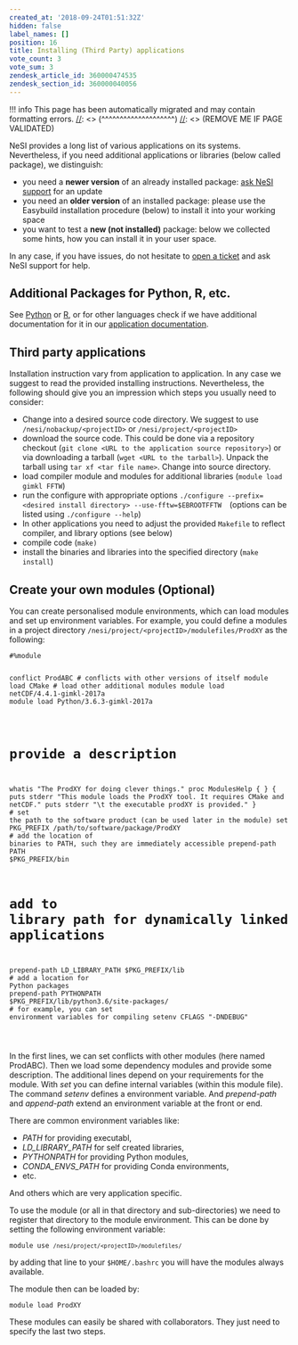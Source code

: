 ```yaml
---
created_at: '2018-09-24T01:51:32Z'
hidden: false
label_names: []
position: 16
title: Installing (Third Party) applications
vote_count: 3
vote_sum: 3
zendesk_article_id: 360000474535
zendesk_section_id: 360000040056
---
```




[//]: <> (REMOVE ME IF PAGE VALIDATED)
[//]: <> (vvvvvvvvvvvvvvvvvvvv)
!!! info
    This page has been automatically migrated and may contain formatting errors.
[//]: <> (^^^^^^^^^^^^^^^^^^^^)
[//]: <> (REMOVE ME IF PAGE VALIDATED)

<p>NeSI provides a long list of various applications on its systems. Nevertheless, if you need additional applications or libraries (below called package), we distinguish:</p>
<ul>
<li>you need a <strong>newer version</strong> of an already installed package: <a href="https://support.nesi.org.nz/hc/en-gb/requests/new" target="_blank" rel="noopener">ask NeSI support</a> for an update</li>
<li>you need an <strong>older version</strong> of an installed package: please use the Easybuild installation procedure (below) to install it into your working space</li>
<li>you want to test a <strong>new (not installed)</strong> package: below we collected some hints, how you can install it in your user space.</li>
</ul>
<p>In any case, if you have issues, do not hesitate to <a href="https://support.nesi.org.nz/hc/en-gb/requests/new" target="_blank" rel="noopener">open a ticket</a> and ask NeSI support for help.</p>
<h2>Additional Packages for Python, R, etc.</h2>
<p>See <a href="https://support.nesi.org.nz/hc/en-gb/articles/207782537-Python">Python</a> or <a href="https://support.nesi.org.nz/hc/en-gb/articles/209338087-R">R</a>, or for other languages check if we have additional documentation for it in our <a href="https://support.nesi.org.nz/hc/en-gb/sections/360000040076-Supported-Applications">application documentation</a>.</p>
<h2>Third party applications</h2>
<p>Installation instruction vary from application to application. In any case we suggest to read the provided installing instructions. Nevertheless, the following should give you an impression which steps you usually need to consider:</p>
<ul>
<li>Change into a desired source code directory. We suggest to use <code style="font-family: Menlo, Consolas, 'DejaVu Sans Mono', monospace;">/nesi/nobackup/&lt;projectID&gt;</code> or <code style="font-family: Menlo, Consolas, 'DejaVu Sans Mono', monospace;">/nesi/project/&lt;projectID&gt;</code>
</li>
<li>download the source code. This could be done via a repository checkout (<code style="font-family: Menlo, Consolas, 'DejaVu Sans Mono', monospace;">git clone &lt;URL to the application source repository&gt;</code>) or via downloading a tarball (<code style="font-family: Menlo, Consolas, 'DejaVu Sans Mono', monospace;">wget &lt;URL to the tarball&gt;</code>). Unpack the tarball using <code style="font-family: Menlo, Consolas, 'DejaVu Sans Mono', monospace;">tar xf &lt;tar file name&gt;</code>. Change into source directory.</li>
<li>
<code style="font-family: Menlo, Consolas, 'DejaVu Sans Mono', monospace;"></code>load compiler module and modules for additional libraries (<code style="font-family: Menlo, Consolas, 'DejaVu Sans Mono', monospace;">module load gimkl FFTW</code>)</li>
<li>run the configure with appropriate options <code style="font-family: Menlo, Consolas, 'DejaVu Sans Mono', monospace;">./configure --prefix=&lt;desired install directory&gt; --use-fftw=$EBROOTFFTW  </code>(options can be listed using <code style="font-family: Menlo, Consolas, 'DejaVu Sans Mono', monospace;">./configure --help</code>)</li>
<li>In other applications you need to adjust the provided <code style="font-family: Menlo, Consolas, 'DejaVu Sans Mono', monospace;">Makefile</code> to reflect compiler, and library options (see below)</li>
<li>compile code (<code style="font-family: Menlo, Consolas, 'DejaVu Sans Mono', monospace;">make</code><code>)</code>
</li>
<li>install the binaries and libraries into the specified directory (<code style="font-family: Menlo, Consolas, 'DejaVu Sans Mono', monospace;">make install</code>)</li>
</ul>
<h2 id="create-your-own-modules">Create your own modules (Optional)</h2>
<p>You can create personalised module environments, which can load modules and set up environment variables. For example, you could define a modules in a project directory <code class="highlighter-rouge">/nesi/project/&lt;projectID&gt;/modulefiles/ProdXY</code> as the following:</p>
<div class="highlighter-rouge">
<div class="highlight">
<pre class="highlight"><code>#%module

conflict ProdABC   # conflicts with other versions of itself
module load CMake  # load other additional modules
module load netCDF/4.4.1-gimkl-2017a<br>module load Python/3.6.3-gimkl-2017a
<br>
# provide a description
whatis "The ProdXY for doing clever things."
proc ModulesHelp { } {
 puts stderr "This module loads the ProdXY tool. It requires CMake and netCDF."
 puts stderr "\t the executable prodXY is provided."
}
<br># set the path to the software product (can be used later in the module)
set PKG_PREFIX /path/to/software/package/ProdXY<br># add the location of binaries to PATH, such they are immediately accessible
prepend-path PATH $PKG_PREFIX/bin
# add to library path for dynamically linked applications
prepend-path LD_LIBRARY_PATH $PKG_PREFIX/lib<br># add a location for Python packages<br>prepend-path PYTHONPATH $PKG_PREFIX/lib/python3.6/site-packages/<br># for example, you can set environment variables for compiling
setenv CFLAGS "-DNDEBUG"

</code></pre>
</div>
</div>
<p>In the first lines, we can set conflicts with other modules (here named ProdABC). Then we load some dependency modules and provide some description. The additional lines depend on your requirements for the module. With <em>set</em> you can define internal variables (within this module file). The command <em>setenv</em> defines a environment variable. And <em>prepend-path</em> and <em>append-path</em> extend an environment variable at the front or end.</p>
<p>There are common environment variables like:</p>
<ul>
<li>
<em>PATH</em> for providing executabl,</li>
<li>
<em>LD_LIBRARY_PATH</em> for self created libraries,</li>
<li>
<em>PYTHONPATH </em>for providing Python modules,</li>
<li>
<em>CONDA_ENVS_PATH</em> for providing Conda environments,</li>
<li>etc.</li>
</ul>
<p>And others which are very application specific.</p>
<p>To use the module (or all in that directory and sub-directories) we need to register that directory to the module environment. This can be done by setting the following environment variable:</p>
<div class="highlighter-rouge">
<div class="highlight">
<pre class="highlight"><code>module use <code class="highlighter-rouge">/nesi/project/&lt;projectID&gt;/modulefiles/</code> </code></pre>
</div>
</div>
<p>by adding that line to your <code class="highlighter-rouge">$HOME/.bashrc</code> you will have the modules always available.</p>
<p>The module then can be loaded by:</p>
<div class="highlighter-rouge">
<div class="highlight">
<pre class="highlight"><code>module load ProdXY
</code></pre>
</div>
</div>
<p>These modules can easily be shared with collaborators. They just need to specify the last two steps.</p>
<p> </p>
<p> </p>
<p> </p>
